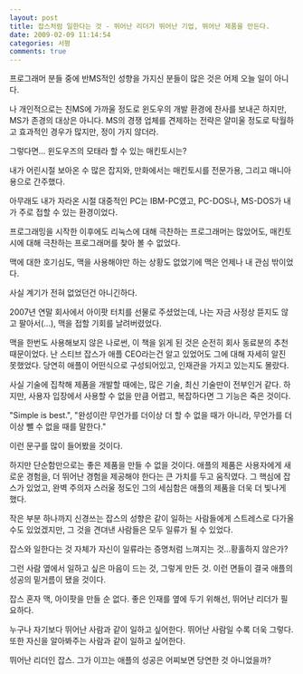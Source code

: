 ```yaml
---
layout: post
title: 잡스처럼 일한다는 것 - 뛰어난 리더가 뛰어난 기업, 뛰어난 제품을 만든다.
date: 2009-02-09 11:14:54
categories: 서평
comments: true
---
```


프로그래머 분들 중에 반MS적인 성향을 가지신 분들이 많은 것은 어제 오늘 일이 아니다.

나 개인적으로는 친MS에 가까울 정도로 윈도우의 개발 환경에 찬사를 보내곤 하지만, MS가 존경의 대상은 아니다.
MS의 경쟁 업체를 견제하는 전략은 얄미울 정도로 탁월하고 효과적인 경우가 많지만, 정이 가지 않더라.

그렇다면... 윈도우즈의 모태라 할 수 있는 매킨토시는?

내가 어린시절 보아온 수 많은 잡지와, 만화에서는 매킨토시를 전문가용, 그리고 매니아용으로 간주했다.

아무래도 내가 자라온 시절 대중적인 PC는 IBM-PC였고, PC-DOS나, MS-DOS가 내가 주로 접할 수 있는 환경이었다.

프로그래밍을 시작한 이후에도 리눅스에 대해 극찬하는 프로그래머는 많았어도, 매킨토시에 대해 극찬하는 프로그래머를 찾아 볼 수 없었다.

맥에 대한 호기심도, 맥을 사용해야만 하는 상황도 없었기에 맥은 언제나 내 관심 밖이었다.

사실 계기가 전혀 없었던건 아니긴하다. 

2007년 연말 회사에서 아이팟 터치를 선물로 주셨었는데, 나는 자금 사정상 뜯지도 않고 팔아서(...), 맥을 접할 기회를 날려버렸었다.

맥을 한번도 사용해보지 않은 나로썬, 이 책을 읽게 된 것은 순전히 회사 동료분의 추천 때문이었다.
난 스티브 잡스가 애플 CEO라는건 알고 있었어도 그에 대해 자세히 알진 못했었다. 당연히 애플이 어떤식으로 구성되어있고, 인재관을 가지고 있는지도 몰랐다.

사실 기술에 집착해 제품을 개발할 때에는, 많은 기술, 최신 기술만이 전부인거 같다. 하지만, 사용자 입장에서 사용할 수 없을 만큼 어렵고, 복잡하다면 그 기능은 죽은 것이다. 

"Simple is best.", "완성이란 무언가를 더이상 더 할 수 없을 때가 아니라, 무언가를 더이상 뺄 수 없을 때를 말한다."

이런 문구를 많이 들어봤을 것이다.

하지만 단순함만으로는 좋은 제품을 만들 수 없을 것이다.
애플의 제품은 사용자에게 새로운 경험을, 더 뛰어난 경험을 제공해야 한다는 큰 가치를 두고 움직였다.
그 핵심에 잡스가 있었고, 완벽 주의자 스러울 정도인 그의 세심함은 애플의 제품을 더욱 더 빛나게 했다.

작은 부분 하나까지 신경쓰는 잡스의 성향은 같이 일하는 사람들에게 스트레스로 다가올 수도 있었겠지만, 그 것을 견뎌낸 사람들은 모두 일류가 될 수 있었다.

잡스와 일한다는 것 자체가 자신이 일류라는 증명처럼 느껴지는 것...황홀하지 않은가?

그런 사람 옆에서 일하고 싶은 마음이 드는 것, 그렇게 만든 것. 이런 면들이 결국 애플의 성공의 밑거름이 됐을 것이다.

잡스 혼자 맥, 아이팟을 만들 순 없다. 좋은 인재를 옆에 두기 위해선, 뛰어난 리더가 필요하다.

누구나 자기보다 뛰어난 사람과 같이 일하고 싶어한다. 뛰어난 사람일 수록 더욱 그렇다. 또한 자신을 알아봐주는 사람과 같이 일하고 싶어한다.

뛰어난 리더인 잡스. 그가 이끄는 애플의 성공은 어찌보면 당연한 것 아니었을까?